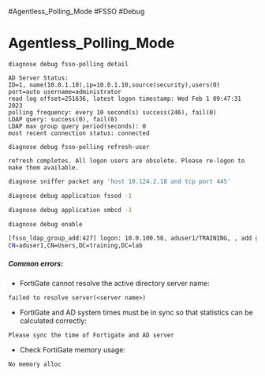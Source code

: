 #Agentless_Polling_Mode #FSSO #Debug 
# Agentless_Polling_Mode

```
diagnose debug fsso-polling detail

AD Server Status:
ID=1, name(10.0.1.10),ip=10.0.1.10,source(security),users(0)
port=auto username=administrator
read log offset=251636, latest logon timestamp: Wed Feb 1 09:47:31 2023
polling frequency: every 10 second(s) success(246), fail(0)
LDAP query: success(0), fail(0)
LDAP max group query period(seconds): 0
most recent connection status: connected
```

```
diagnose debug fsso-polling refresh-user

refresh completes. All logon users are obsolete. Please re-logon to make them available.
```

```bash
diagnose sniffer packet any 'host 10.124.2.18 and tcp port 445'
```

```bash
diagnose debug application fssod -1
```

```bash
diagnose debug application smbcd -1
```

```bash
diagnose debug enable

[fsso_ldap_group_add:427] logon: 10.0.100.58, aduser1/TRAINING, , add group
CN=aduser1,CN=Users,DC=training,DC=lab
```
##### Common errors:

+ FortiGate cannot resolve the active directory server name:
```
failed to resolve server(<server name>)
```
+ FortiGate and AD system times must be in sync so that statistics can be calculated correctly:
```
Please sync the time of Fortigate and AD server
```
+ Check FortiGate memory usage:
```
No memory alloc
```


